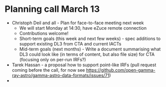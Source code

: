# Planning call March 13

* Christoph Deil and all - Plan for face-to-face meeting next week
  * We will start Monday at 14:30, have eZuce remote connection
  * Contributions welcome!
  * Short-term goals (this week and next few weeks) - spec additions to support existing DL3 from CTA and current IACTs
  * Mid-term goals (next months) - Write a document summarising what DL3 could look like (in terms of content, but also file size) for CTA (focusing only on per-run IRFs?)
* Tarek Hassan - a proposal how to support point-like IRFs (pull request coming before the call, for now see https://github.com/open-gamma-ray-astro/gamma-astro-data-formats/issues/71)
*
